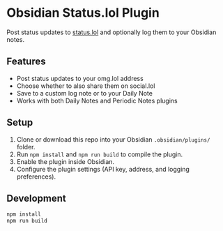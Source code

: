 # Obsidian Status.lol Plugin

Post status updates to [status.lol](https://status.lol) and optionally log them to your Obsidian notes.

## Features

- Post status updates to your omg.lol address
- Choose whether to also share them on social.lol
- Save to a custom log note or to your Daily Note
- Works with both Daily Notes and Periodic Notes plugins

## Setup

1. Clone or download this repo into your Obsidian `.obsidian/plugins/` folder.
2. Run `npm install` and `npm run build` to compile the plugin.
3. Enable the plugin inside Obsidian.
4. Configure the plugin settings (API key, address, and logging preferences).

## Development

```bash
npm install
npm run build
